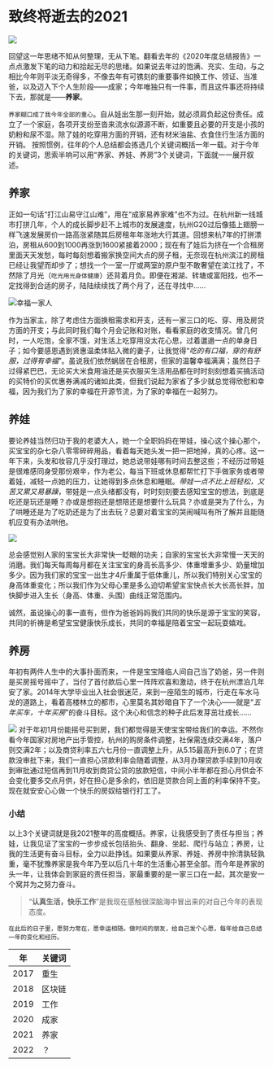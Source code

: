 # 致终将逝去的2021

![](https://upload-images.jianshu.io/upload_images/3061147-9c01fb4a776970bf.png?imageMogr2/auto-orient/strip%7CimageView2/2/w/1240)

回望这一年思绪不知从何整理，无从下笔。翻看去年的《2020年度总结报告》一点点激发下笔的动力和拾起无尽的思绪。如果说去年过的饱满、充实、生动，与之相比今年则平淡无奇得多，不像去年有可镌刻的重要事件如换工作、领证、当准爸，以及迈入下个人生阶段——成家；今年唯独只有一件事，而且这件事还将持续下去，那就是——**养家**。

`养家糊口成了我今年全部的重心`。自从娃出生那一刻开始，就必须肩负起这份责任。成立了一个家庭，各项开支纷至沓来流水似源源不断，如重要且必要的开支是小孩的奶粉和尿不湿。除了娃的吃穿用方面的开销，还有材米油盐、衣食住行生活方面的开销。
按照惯例，往年的个人总结都会拣选几个关键词概括一年一载。对于今年的关键词，思索半响可以用“养家、养娃、养房”3个关键词，下面就一一展开叙述。

## 养家
正如一句话“打江山易守江山难”，用在“成家易养家难”也不为过。在杭州新一线城市打拼几年，个人的成长脚步赶不上城市的发展速度，杭州G20过后像插上翅膀一样飞速发展房价一路高涨紧随其后房租年年涨地大行其道。回想来杭7年的打拼漂泊，房租从600到1000再涨到1600紧接着2000；现在有了娃后为挤在一个合租房里面天天发愁，每时每刻想着搬家换空间大点的房子租，无奈现在杭州滨江的房租已经让我望而却步了；想找一个一室一厅或两室的原户型不敢奢望在滨江找了，不然除了月光（`吃光用光身体健康`）还背着月负。即便在湘湖、转塘或富阳找，也不一定找得到合适的房子，陆陆续续找了两个月了，还在寻找中……

![幸福一家人](https://upload-images.jianshu.io/upload_images/3061147-45d9fbd7e74e360a.jpg?imageMogr2/auto-orient/strip%7CimageView2/2/w/1240)

作为当家主，除了考虑住方面换租需求和开支，还有一家三口的吃、穿、用及房贷方面的开支；与此同时我们每个月会记账和对账，看看家庭的收支情况。曾几何时，一人吃饱，全家不饿，对生活上吃穿用没太花心思，过着邋遢一点的单身日子；如今要感恩遇到贤惠温柔体贴入微的妻子，让我觉得“*吃的有口福，穿的有舒服，过得有幸福*”。虽说我们依然蜗居在合租房，但家的温馨幸福满满；虽然日子过得紧巴巴，无论买大米食用油还是买衣服买生活用品都在时时刻刻想着买搞活动的买特价的买优惠券满减的诸如此类，但我们说起为家省了多少就总觉得欣慰和幸福，因为我们为了家的幸福在开源节流，为了家的幸福在一起努力。

## 养娃
要论养娃当然归功于我的老婆大人，她一个全职妈妈在带娃，操心这个操心那个，买宝宝的杂七杂八零零碎碎用品，看着每天她头发一把一把地掉，真的心疼。这一年下来，头发和妆容几乎没打理过，她总说带娃哪有时间去整这些；不经历过带娃是很难感同身受那份艰辛，作为老公，每当下班或休息都帮忙打下手做家务或者带着娃，减轻一点她的压力，让她得到多点休息和睡眠。*带娃一点不比上班轻松，又苦又累又易暴躁*，带娃是一点头绪都没有，时时刻刻要去感知宝宝的想法，到底是吃还是玩还是睡？亦或是想抱还是想陪还是想要什么玩具？亦或是哭为了什么，为了哄睡还是为了吃奶还是为了出去玩？总要对着宝宝的哭闹喊叫有所了解并且能随机应变有办法哄他。

![](https://upload-images.jianshu.io/upload_images/3061147-2fa37d7233fb9cc4.jpg?imageMogr2/auto-orient/strip%7CimageView2/2/w/1240)

总会感觉别人家的宝宝长大非常快一眨眼的功夫；自家的宝宝长大非常慢一天天的消磨。我们每天每周每月都在关注宝宝的身高长高多少、体重增重多少、奶量增加多少。因为我们家的宝宝一出生才4斤重属于低体重儿，所以我们特别关心宝宝的身高体重变化；所以我们作为父母心里是多么迫切希望宝宝快点长大长高长胖，加快脚步进入生长（身高、体重、头围）曲线正常范围内。

诚然，虽说操心的事一直有，但作为爸爸妈妈我们共同的快乐是源于宝宝的笑容，共同的祈祷是希望宝宝健康快乐成长，共同的幸福是陪着宝宝一起玩耍嬉戏。

## 养房
年初有两件人生中的大事扑面而来，一件是宝宝降临人间自己当了奶爸，另一件则是买房摇号摇中了，当付了首付款后心里一阵阵欢喜和激动，终于在杭州漂泊几年安了家。2014年大学毕业出入社会很迷茫，来到一座陌生的城市，行走在车水马龙的道路上，看着高楼林立的都市，心里莫名其妙暗自下了一个决心——就是“*五年买车，十年买房*”的奋斗目标。这个决心和信念的种子此后发芽茁壮成长……

![](https://upload-images.jianshu.io/upload_images/3061147-5585d0b1c9177d52.jpg?imageMogr2/auto-orient/strip%7CimageView2/2/w/1240)
对于年初1月份能摇号买到房，我们都觉得是天使宝宝带给我们的幸运。不然你看今年国家对房地产出手管控，杭州的购房条件调整，社保需连续交满4年，落户则交满2年；以及商贷利率五六七月份一直调整上升，从5.15最高升到6.0了；在贷款没审批下来，我们一直担心贷款利率会随着调整，从3月办理贷款手续到10月收到审批通过短信再到11月收到商贷公贷的放款短信，中间小半年都在担心月供会不会变化要多交点月供，好在担心是多余的，依旧是贷款合同上面的利率保持不变。现在就安安心心做一个快乐的房奴给银行打工了。

### 小结
以上3个关键词就是我2021整年的高度概括。养家，让我感受到了责任与担当；养娃，让我见证了宝宝的一步步成长包括抬头、翻身、坐起、爬行与站立；养房，让我的生活更有奋斗目标，全力以赴挣钱。如果要从养家、养娃、养房中拎清孰轻孰重，毫不犹豫养家是我今年乃至以后几十年的生活重心甚至全部。而今年是养家的头一年，让我体会到家庭的责任担当，家最重要的是一家三口在一起，其次是安一个窝并为之努力奋斗。

> “**认真生活，快乐工作**”是我现在感触很深脑海中冒出来的对自己今年的表现态度。

`
在此后的日子里，愿努力常在，愿幸运相随。做时间的朋友，给自己发个心愿，每年给自己总结一年的变化和经历。
`

年 | 关键词
---|---
2017 | 重生
2018 | 区块链
2019 | 工作
2020 | 成家
2021 | 养家
2022 | ？
